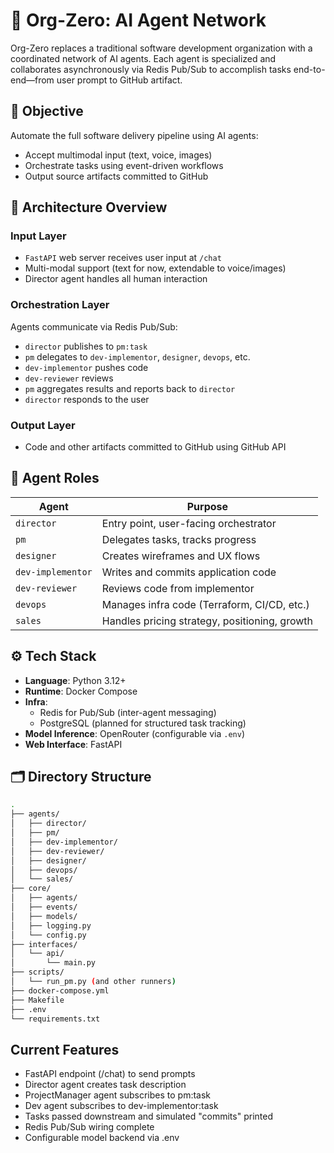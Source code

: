 # 🧠 Org-Zero: AI Agent Network

Org-Zero replaces a traditional software development organization with a coordinated network of AI agents. Each agent is specialized and collaborates asynchronously via Redis Pub/Sub to accomplish tasks end-to-end—from user prompt to GitHub artifact.

## 🎯 Objective

Automate the full software delivery pipeline using AI agents:
- Accept multimodal input (text, voice, images)
- Orchestrate tasks using event-driven workflows
- Output source artifacts committed to GitHub

## 🧩 Architecture Overview

### Input Layer
- `FastAPI` web server receives user input at `/chat`
- Multi-modal support (text for now, extendable to voice/images)
- Director agent handles all human interaction

### Orchestration Layer
Agents communicate via Redis Pub/Sub:
- `director` publishes to `pm:task`
- `pm` delegates to `dev-implementor`, `designer`, `devops`, etc.
- `dev-implementor` pushes code
- `dev-reviewer` reviews
- `pm` aggregates results and reports back to `director`
- `director` responds to the user

### Output Layer
- Code and other artifacts committed to GitHub using GitHub API

## 🧠 Agent Roles

| Agent             | Purpose                                      |
|-------------------|----------------------------------------------|
| `director`        | Entry point, user-facing orchestrator        |
| `pm`              | Delegates tasks, tracks progress             |
| `designer`        | Creates wireframes and UX flows              |
| `dev-implementor` | Writes and commits application code          |
| `dev-reviewer`    | Reviews code from implementor                |
| `devops`          | Manages infra code (Terraform, CI/CD, etc.)  |
| `sales`           | Handles pricing strategy, positioning, growth|

## ⚙️ Tech Stack

- **Language**: Python 3.12+
- **Runtime**: Docker Compose
- **Infra**:
  - Redis for Pub/Sub (inter-agent messaging)
  - PostgreSQL (planned for structured task tracking)
- **Model Inference**: OpenRouter (configurable via `.env`)
- **Web Interface**: FastAPI

## 🗂️ Directory Structure

```bash
.
├── agents/
│   ├── director/
│   ├── pm/
│   ├── dev-implementor/
│   ├── dev-reviewer/
│   ├── designer/
│   ├── devops/
│   └── sales/
├── core/
│   ├── agents/
│   ├── events/
│   ├── models/
│   ├── logging.py
│   └── config.py
├── interfaces/
│   └── api/
│       └── main.py
├── scripts/
│   └── run_pm.py (and other runners)
├── docker-compose.yml
├── Makefile
├── .env
└── requirements.txt
```

## Current Features
- FastAPI endpoint (/chat) to send prompts
- Director agent creates task description
- ProjectManager agent subscribes to pm:task
- Dev agent subscribes to dev-implementor:task
- Tasks passed downstream and simulated "commits" printed
- Redis Pub/Sub wiring complete
- Configurable model backend via .env

